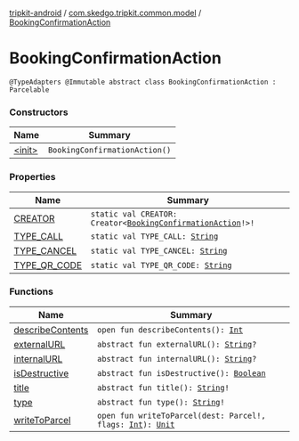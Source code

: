 [tripkit-android](../../index.md) / [com.skedgo.tripkit.common.model](../index.md) / [BookingConfirmationAction](./index.md)

# BookingConfirmationAction

`@TypeAdapters @Immutable abstract class BookingConfirmationAction : Parcelable`

### Constructors

| Name | Summary |
|---|---|
| [&lt;init&gt;](-init-.md) | `BookingConfirmationAction()` |

### Properties

| Name | Summary |
|---|---|
| [CREATOR](-c-r-e-a-t-o-r.md) | `static val CREATOR: Creator<`[`BookingConfirmationAction`](./index.md)`!>!` |
| [TYPE_CALL](-t-y-p-e_-c-a-l-l.md) | `static val TYPE_CALL: `[`String`](https://kotlinlang.org/api/latest/jvm/stdlib/kotlin/-string/index.html) |
| [TYPE_CANCEL](-t-y-p-e_-c-a-n-c-e-l.md) | `static val TYPE_CANCEL: `[`String`](https://kotlinlang.org/api/latest/jvm/stdlib/kotlin/-string/index.html) |
| [TYPE_QR_CODE](-t-y-p-e_-q-r_-c-o-d-e.md) | `static val TYPE_QR_CODE: `[`String`](https://kotlinlang.org/api/latest/jvm/stdlib/kotlin/-string/index.html) |

### Functions

| Name | Summary |
|---|---|
| [describeContents](describe-contents.md) | `open fun describeContents(): `[`Int`](https://kotlinlang.org/api/latest/jvm/stdlib/kotlin/-int/index.html) |
| [externalURL](external-u-r-l.md) | `abstract fun externalURL(): `[`String`](https://kotlinlang.org/api/latest/jvm/stdlib/kotlin/-string/index.html)`?` |
| [internalURL](internal-u-r-l.md) | `abstract fun internalURL(): `[`String`](https://kotlinlang.org/api/latest/jvm/stdlib/kotlin/-string/index.html)`?` |
| [isDestructive](is-destructive.md) | `abstract fun isDestructive(): `[`Boolean`](https://kotlinlang.org/api/latest/jvm/stdlib/kotlin/-boolean/index.html) |
| [title](title.md) | `abstract fun title(): `[`String`](https://kotlinlang.org/api/latest/jvm/stdlib/kotlin/-string/index.html)`!` |
| [type](type.md) | `abstract fun type(): `[`String`](https://kotlinlang.org/api/latest/jvm/stdlib/kotlin/-string/index.html)`!` |
| [writeToParcel](write-to-parcel.md) | `open fun writeToParcel(dest: Parcel!, flags: `[`Int`](https://kotlinlang.org/api/latest/jvm/stdlib/kotlin/-int/index.html)`): `[`Unit`](https://kotlinlang.org/api/latest/jvm/stdlib/kotlin/-unit/index.html) |
